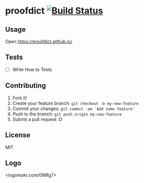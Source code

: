 # proofdict [![Build Status](https://travis-ci.org/proofdict/proofdict.github.io.svg?branch=master)](https://travis-ci.org/proofdict/proofdict.github.io)

## Usage

Open <https://proofdict.github.io/>

## Tests

- [ ] Write How to Tests

## Contributing

1. Fork it!
2. Create your feature branch: `git checkout -b my-new-feature`
3. Commit your changes: `git commit -am 'Add some feature'`
4. Push to the branch: `git push origin my-new-feature`
5. Submit a pull request :D

## License

MIT

## Logo


<logomakr.com/0lMfg7>